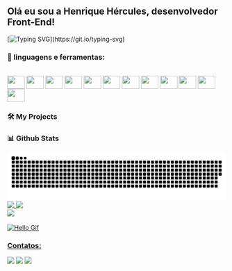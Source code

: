 ## Olá eu sou a Henrique Hércules, desenvolvedor Front-End!

[![Typing SVG](https://readme-typing-svg.demolab.com?font=Fira+Code&pause=1000&color=239A39&width=435&lines=Desenvolvedor+Front-end;3%2B+anos+de+experi%C3%AAncia;Sempre+aprendendo+coisas+novas;Em+busca+de+novos+desafios!)](https://git.io/typing-svg)

### 🔨 linguagens e ferramentas:

<div style="display: inline_block"><br>
  <img align="center" height="30" width="40" src="https://cdn.jsdelivr.net/gh/devicons/devicon/icons/javascript/javascript-original.svg" />
  <img align="center" height="30" width="40" src="https://cdn.jsdelivr.net/gh/devicons/devicon/icons/typescript/typescript-original.svg" />
  <img align="center" height="30" width="40" src="https://cdn.jsdelivr.net/gh/devicons/devicon/icons/react/react-original.svg" />
  <img align="center" height="30" width="40" src="https://cdn.jsdelivr.net/gh/devicons/devicon/icons/vuejs/vuejs-original.svg" />
  <img align="center" height="30" width="40" src="https://cdn.jsdelivr.net/gh/devicons/devicon/icons/html5/html5-original.svg" />
  <img align="center" height="30" width="40" src="https://cdn.jsdelivr.net/gh/devicons/devicon/icons/css3/css3-original.svg" />
  <img align="center" height="30" width="40" src="https://cdn.jsdelivr.net/gh/devicons/devicon/icons/jest/jest-plain.svg" />
  <img align="center" height="30" width="40" src="https://cdn.jsdelivr.net/gh/devicons/devicon/icons/c/c-original.svg" />
  <img align="center" height="30" width="40" src="https://cdn.jsdelivr.net/gh/devicons/devicon/icons/figma/figma-original.svg" />
  <img align="center" height="30" width="40" src="https://cdn.jsdelivr.net/gh/devicons/devicon/icons/graphql/graphql-plain.svg" />
  <img align="center" height="30" width="40" src="https://cdn.jsdelivr.net/gh/devicons/devicon/icons/nodejs/nodejs-original.svg" />
  <img align="center" height="30" width="40" src="https://cdn.jsdelivr.net/gh/devicons/devicon/icons/python/python-original.svg" />      
</div>


### 🛠️ My Projects
### 📊 Github Stats

<picture>
  <source media="(prefers-color-scheme: dark)" srcset="https://raw.githubusercontent.com/hhlsantos/hhlsantos/output/github-contribution-grid-snake-dark.svg">
  <source media="(prefers-color-scheme: light)" srcset="https://raw.githubusercontent.com/hhlsantos/hhlsantos/output/github-contribution-grid-snake.svg">
  <img alt="github contribution grid snake animation" src="https://raw.githubusercontent.com/hhlsantos/hhlsantos/output/github-contribution-grid-snake.svg">
</picture>

<div>
<a href="https://github.com/hhlsantos">
<img height="180em" src="https://github-readme-stats.vercel.app/api/top-langs/?username=hhlsantos&layout=compact&langs_count=7&theme=merko"/>
<img height="180em" src="https://github-readme-stats.vercel.app/api?username=hhlsantos&show_icons=true&theme=merko&include_all_commits=true&count_private=true"/>
</div>
  
<div>
<a href="https://github.com/hhlsantos">
<img height="180em" src="http://github-profile-summary-cards.vercel.app/api/cards/profile-details?username=hhlsantos&theme=github_dark"/>
</div>

![Hello Gif](https://media.tenor.com/q2d-2wQ4qxQAAAAC/hello.gif)

  
  ### Contatos:
 
<div> 
  <a href="https://instagram.com/henriherculess" target="_blank"><img src="https://img.shields.io/badge/-Instagram-%23E4405F?style=for-the-badge&logo=instagram&logoColor=white" target="_blank"></a>
  <a href = "mailto:henriquehercules5@gmail.com"><img src="https://img.shields.io/badge/-Gmail-%23333?style=for-the-badge&logo=gmail&logoColor=white" target="_blank"></a>
  <a href="https://www.linkedin.com/in/henrique-h-716557a1/" target="_blank"><img src="https://img.shields.io/badge/-LinkedIn-%230077B5?style=for-the-badge&logo=linkedin&logoColor=white" target="_blank"></a> 
  
</div>
